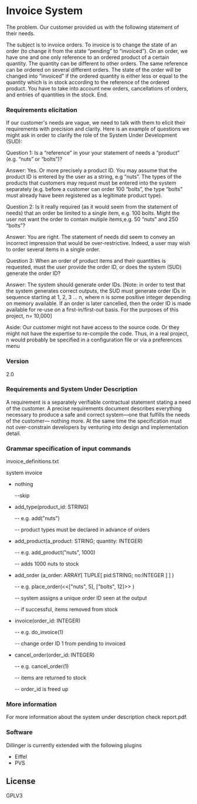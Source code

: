 # Invoice System


The problem. Our customer provided us with the following statement of their needs.

The subject is to invoice orders. To invoice is to change the state of an order (to change it from the state “pending” to “invoiced”). On an order, we have one and one only reference to an ordered product of a certain quantity. The quantity can be different to other orders. The same reference can be ordered on several different orders. The state of the order will be changed into “invoiced” if the ordered quantity is either less or equal to the quantity which is in stock according to the reference of the ordered product. You have to take into account new orders, cancellations of orders, and entries of quantities in the stock. End.

### Requirements elicitation

If our customer's needs are vague, we need to talk with them to elicit their requirements with precision and clarity. Here is an example of questions we might ask in order to clarify the role of the System Under Development (SUD):

Question 1: Is a “reference” in your your statement of needs a “product” (e.g. “nuts” or “bolts”)?

Answer: Yes. Or more precisely a product ID. You may assume that the product ID is entered by the user as a string, e.g “nuts”. The types of the products that customers may request must be entered into the system separately (e.g. before a customer can order 100 “bolts”, the type “bolts” must already have been registered as a legitimate product type).

Question 2: Is it really required (as it would seem from the statement of needs) that an order be limited to a single item, e.g. 100 bolts. Might the user not want the order to contain mutiple items,e.g. 50 “nuts” and 250 “bolts”?

Answer: You are right. The statement of needs did seem to convey an incorrect impression that would be over-restrictive. Indeed, a user may wish to order several items in a single order.

Question 3: When an order of product items and their quantities is requested, must the user provide the order ID, or does the system (SUD) generate the order ID?

Answer: The system should generate order IDs. [Note: in order to test that the system generates correct outputs, the SUD must generate order IDs in sequence starting at 1, 2, 3 … n, where n is some positive integer depending on memory available. If an order is later cancelled, then the order ID is made available for re-use on a first-in/first-out basis. For the purposes of this project, n= 10,000]

Aside: Our customer might not have access to the source code. Or they might not have the expertise to re-compile the code. Thus, in a real project, n would probably be specified in a configuration file or via a preferences menu

### Version
2.0

### Requirements and System Under Description
A requirement is a separately verifiable contractual statement stating a need of
the customer. A precise requirements document describes everything necessary to
produce a safe and correct system—one that fulfills the needs of the customer—
nothing more. At the same time the specification must not over-constrain developers
by venturing into design and implementation detail.


### Grammar specification of input commands
invoice_definitions.txt

system invoice

* nothing 
  
  --skip

* add_type(product_id: STRING)

    -- e.g. add("nuts")

    -- product types must be declared in advance of orders
* add_product(a_product: STRING; quantity: INTEGER)

    -- e.g. add_product("nuts", 1000)

    -- adds 1000 nuts to stock
* add_order (a_order: ARRAY[ TUPLE[ pid:STRING; no:INTEGER ] ] )

    -- e.g. place_order(<<["nuts", 5], ["bolts", 12]>> )

    -- system assigns a unique order ID seen at the output

    -- if successful, items removed from stock

* invoice(order_id: INTEGER)

    -- e.g. do_invoice(1)

    -- change order ID 1 from pending to invoiced

* cancel_order(order_id: INTEGER)
    
    -- e.g. cancel_order(1)
    
    -- items are returned to stock
    
    -- order_id is freed up
    
### More information

For more information about the system under description check report.pdf.

### Software

Dillinger is currently extended with the following plugins

* Eiffel
* PVS




License
----

GPLV3


